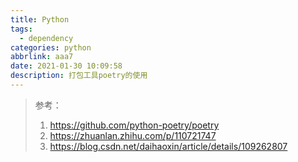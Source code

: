 ```yaml
---
title: Python
tags:
  - dependency
categories: python
abbrlink: aaa7
date: 2021-01-30 10:09:58
description: 打包工具poetry的使用
---
```


> 参考：
>
> 1. https://github.com/python-poetry/poetry
> 2. https://zhuanlan.zhihu.com/p/110721747
> 3. https://blog.csdn.net/daihaoxin/article/details/109262807

